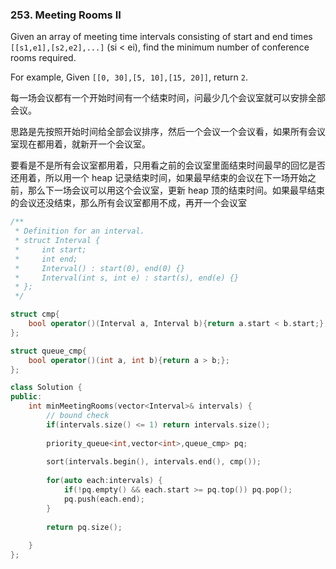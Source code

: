 ### 253. Meeting Rooms II

Given an array of meeting time intervals consisting of start and end times `[[s1,e1],[s2,e2],...]` (si < ei), find the minimum number of conference rooms required.

For example,
Given `[[0, 30],[5, 10],[15, 20]]`,
return `2`.



每一场会议都有一个开始时间有一个结束时间，问最少几个会议室就可以安排全部会议。

思路是先按照开始时间给全部会议排序，然后一个会议一个会议看，如果所有会议室现在都用着，就新开一个会议室。

要看是不是所有会议室都用着，只用看之前的会议室里面结束时间最早的回忆是否还用着，所以用一个 heap 记录结束时间，如果最早结束的会议在下一场开始之前，那么下一场会议可以用这个会议室，更新 heap 顶的结束时间。如果最早结束的会议还没结束，那么所有会议室都用不成，再开一个会议室 

```c++
/**
 * Definition for an interval.
 * struct Interval {
 *     int start;
 *     int end;
 *     Interval() : start(0), end(0) {}
 *     Interval(int s, int e) : start(s), end(e) {}
 * };
 */

struct cmp{
    bool operator()(Interval a, Interval b){return a.start < b.start;};
};

struct queue_cmp{
    bool operator()(int a, int b){return a > b;};
};

class Solution {
public:
    int minMeetingRooms(vector<Interval>& intervals) {
        // bound check
        if(intervals.size() <= 1) return intervals.size();
        
        priority_queue<int,vector<int>,queue_cmp> pq;
        
        sort(intervals.begin(), intervals.end(), cmp());
        
        for(auto each:intervals) {
            if(!pq.empty() && each.start >= pq.top()) pq.pop();
            pq.push(each.end);
        }
        
        return pq.size();
        
    }
};
```

